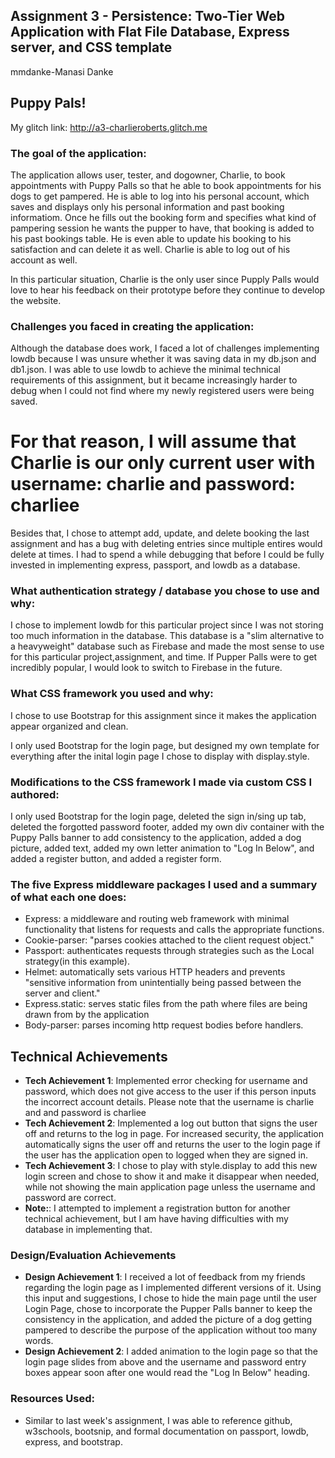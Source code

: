 ## Assignment 3 - Persistence: Two-Tier Web Application with Flat File Database, Express server, and CSS template

mmdanke-Manasi Danke

## Puppy Pals!
My glitch link: http://a3-charlieroberts.glitch.me

### The goal of the application:

The application allows user, tester, and dogowner, Charlie, to book appointments with Puppy Palls so that he able to book appointments for his dogs to get pampered. He is able to log into his personal account, which saves and displays only his personal information and past booking informatiom. Once he fills out the booking form and specifies what kind of pampering session he wants the pupper to have, that booking is added to his past bookings table. He is even able to update his booking to his satisfaction and can delete it as well. Charlie is able to log out of his account as well.

In this particular situation, Charlie is the only user since Pupply Palls would love to hear his feedback on their prototype before they continue to develop the website.

### Challenges you faced in creating the application:

Although the database does work, I faced a lot of challenges implementing lowdb because I was unsure whether it was saving data in my db.json and db1.json. I was able to use lowdb to achieve the minimal technical requirements of this assignment, but it became increasingly harder to debug when I could not find where my newly registered users were being saved. 

# For that reason, I will assume that Charlie is our only current user with username: charlie and password: charliee 

Besides that, I chose to attempt add, update, and delete booking the last assignment and has a bug with deleting entries since multiple entires would delete at times. I had to spend a while debugging that before I could be fully invested in implementing express, passport, and lowdb as a database.

### What authentication strategy / database you chose to use and why:

I chose to implement lowdb for this particular project since I was not storing too much information in the database. This database is a "slim alternative to a heavyweight" database such as Firebase and made the most sense to use for this particular project,assignment, and time. If Pupper Palls were to get incredibly popular, I would look to switch to Firebase in the future.


### What CSS framework you used and why:

I chose to use Bootstrap for this assignment since it makes the application appear organized and clean.

I only used Bootstrap for the login page, but designed my own template for everything after the inital login page I chose to display with display.style.

### Modifications to the CSS framework I made via custom CSS I authored:

I only used Bootstrap for the login page, deleted the sign in/sing up tab, deleted the forgotted password footer, added my own div container with the Puppy Palls banner to add consistency to the application, added a dog picture, added text, added my own letter animation to "Log In Below", and added a register button, and added a register form.


### The five Express middleware packages I used and a summary of what each one does:

   - Express: a middleware and routing web framework with minimal functionality that listens for requests and calls the appropriate functions.
 - Cookie-parser: "parses cookies attached to the client request object."
 - Passport: authenticates requests through strategies such as the Local strategy(in this example).
 - Helmet: automatically sets various HTTP headers and prevents "sensitive information from unintentially being passed between the server and client."
 - Express.static: serves static files from the path where files are being drawn from by the application
 - Body-parser: parses incoming http request bodies before handlers.
 

## Technical Achievements
- **Tech Achievement 1**: Implemented error checking for username and password, which does not give access to the user if this person inputs the incorrect account details. Please note that the username is charlie and and password is charliee
- **Tech Achievement 2**: Implemented a log out button that signs the user off and returns to the log in page. For increased security, the application automatically signs the user off and returns the user to the login page if the user has the application open to logged when they are signed in.
- **Tech Achievement 3**: I chose to play with style.display to add this new login screen and chose to show it and make it disappear when needed, while not showing the main application page unless the username and password are correct.
- **Note:**: I attempted to implement a registration button for another technical achievement, but I am have having difficulties with my database in implementing that.

### Design/Evaluation Achievements
- **Design Achievement 1**: I received a lot of feedback from my friends regarding the login page as I implemented different versions of it. Using this input and suggestions, I chose to hide the main page until the user Login Page, chose to incorporate the Pupper Palls banner to keep the consistency in the application, and added the picture of a dog getting pampered to describe the purpose of the application without too many words.
- **Design Achievement 2**: I added animation to the login page so that the login page slides from above and the username and password entry boxes appear soon after one would read the "Log In Below" heading.

### Resources Used:
 - Similar to last week's assignment, I was able to reference github, w3schools, bootsnip, and formal documentation on passport, lowdb, express, and bootstrap.

